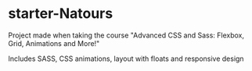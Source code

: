 # starter-Natours

<p>Project made when taking the course "Advanced CSS and Sass: Flexbox, Grid, Animations and More!"</p>
<p>Includes SASS, CSS animations, layout with floats and responsive design</p>
